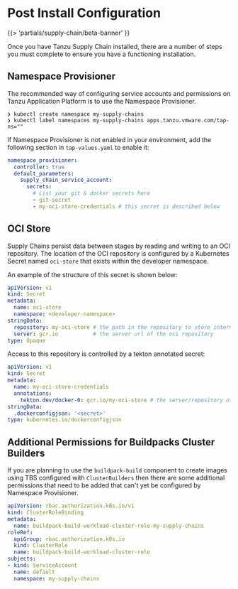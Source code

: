 # Post Install Configuration

{{> 'partials/supply-chain/beta-banner' }}

Once you have Tanzu Supply Chain installed, there are a number of steps you must complete to ensure you have a functioning installation.

## Namespace Provisioner

The recommended way of configuring service accounts and permissions on Tanzu Application Platform is
to use the Namespace Provisioner.

```shell
❯ kubectl create namespace my-supply-chains
❯ kubectl label namespaces my-supply-chains apps.tanzu.vmware.com/tap-ns=""
```

If Namespace Provisioner is not enabled in your environment, add the following section in `tap-values.yaml` to enable it:

```yaml
namespace_provisioner:
  controller: true
  default_parameters:
    supply_chain_service_account:
      secrets:
        # List your git & docker secrets here
        - git-secret
        - my-oci-store-credentials # this secret is described below
```

## OCI Store

Supply Chains persist data between stages by reading and writing to an OCI repository.  The location
of the OCI repository is configured by a Kubernetes Secret named `oci-store` that exists within
the developer namespace.

An example of the structure of this secret is shown below:

```yaml
apiVersion: v1
kind: Secret
metadata:
  name: oci-store
  namespace: <developer-namespace>
stringData:
  repository: my-oci-store # the path in the repository to store intermediate artifacts
  server: gcr.io           # the server url of the oci repository
type: Opaque
```

Access to this repository is controlled by a tekton annotated secret:

```yaml
apiVersion: v1
kind: Secret
metadata:
  name: my-oci-store-credentials
  annotations:
    tekton.dev/docker-0: gcr.io/my-oci-store # the server/repository of the repository to store intermediate artifacts
stringData:
  .dockerconfigjson: '<secret>'
type: kubernetes.io/dockerconfigjson
```

## Additional Permissions for Buildpacks Cluster Builders

If you are planning to use the `buildpack-build` component to create images using TBS configured with `ClusterBuilders`
then there are some additional permissions that need to be added that can't yet be configured by Namespace Provisioner.

```yaml
apiVersion: rbac.authorization.k8s.io/v1
kind: ClusterRoleBinding
metadata:
  name: buildpack-build-workload-cluster-role-my-supply-chains
roleRef:
  apiGroup: rbac.authorization.k8s.io
  kind: ClusterRole
  name: buildpack-build-workload-cluster-role
subjects:
- kind: ServiceAccount
  name: default
  namespace: my-supply-chains
```
